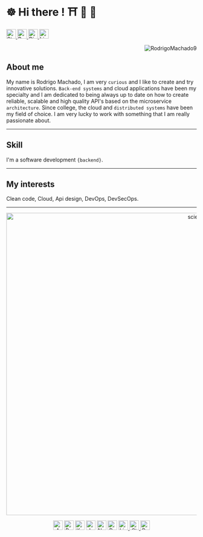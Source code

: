 # ☸ Hi there !  :shinto_shrine: :dragon: :tea: 


<p>
  <a href="https://stackoverflow.com/users/11627266/rmachado?tab=profile" target="_blank">
    <img alt="Stack Overflow" height="25" src="https://img.shields.io/badge/-stackoverflow-black?style=flat-square&logo=Stackoverflow&logoColor=white" />
  </a>

  <a href="https://www.reddit.com/user/evilmachado/" target="_blank">
    <img alt="Reddit" height="25" src="https://img.shields.io/badge/-Reddit-FF4500?style=flat-square&logo=reddit&logoColor=white" />
  </a>

  <a href="https://discord.com/channels/@me/962419534386565120/" target="_blank">
    <img alt="Discord" height="25" src="https://img.shields.io/badge/-Discord-5865F2?style=flat-square&logo=discord&logoColor=white" />
  </a>

  <a href="https://www.linkedin.com/in/rodrigo-machado-6b0b33177/" target="_blank">
    <img alt="LinkedIn" height="25" src="https://img.shields.io/badge/-LinkedIn-0077B5?style=flat-square&logo=linkedin&logoColor=white" />
  </a>
</p>

     

<p align="right">
	<img src="https://komarev.com/ghpvc/?username=RodrigoMachado9&label=Visitors" alt="RodrigoMachado9" />
	
</p>
  
[//]: # (>### About me  )
## About me  
My name is Rodrigo Machado, I am very ```curious``` and I like to create and try innovative solutions. ```Back-end systems``` and cloud applications  have been my specialty and I am dedicated to being always up to date on how to create reliable, scalable and high quality API's based on the microservice ```architecture```.
Since college, the cloud and ```distributed systems``` have been my field of choice. I am very lucky to work with something that I am really passionate about. 

***

## Skill
I'm a software development ```{backend}```.
***


## My interests
Clean code, Cloud, Api design, DevOps, DevSecOps.
***

[//]: # ([![Matrix SVG]&#40;https://raw.githubusercontent.com/rodrigograca31/rodrigograca31/master/matrix.svg&#41;]&#40;https://www.youtube.com/watch?v=SDkAGkd4NLc&#41; )
[//]: # ([![Matrix SVG]&#40;matrix.svg&#41;]&#40;https://www.youtube.com/watch?v=SDkAGkd4NLc&#41; )

<p align="center">
<!--   <img src="https://github.com/user-attachments/assets/783c5cd5-7165-419f-93b0-cc568daea848" alt="scientist" height="800" width="1000"/> -->
  <img src="https://github.com/user-attachments/assets/7547c38f-79d2-4c29-88b5-334573086801" alt="scientist" height="800" width="1000"/>
</p>



[//]: # (<a href="https://github.com/ryo-ma/github-profile-trophy">)

[//]: # (  <img width=800 src="https://github-profile-trophy.vercel.app/?username=RodrigoMachado9&theme=chalk&column=8&no-frame=true&no-bg=true"/>)

[//]: # (</a>)

[//]: # ()
[//]: # ()
[//]: # (<p align="center">)

[//]: # (  <a href="https://github.com/anuraghazra/github-readme-stats">)

[//]: # (    <div style="text-align: center;">)

[//]: # (    <img align="center" alt="GIF" height="165" src="https://media.giphy.com/media/du3J3cXyzhj75IOgvA/giphy.gif" />)

[//]: # (    <img)

[//]: # (      align="center")

[//]: # (      height="165")

[//]: # (      src="https://github-readme-stats.vercel.app/api?username=RodrigoMachado9&count_private=true&show_icons=true&custom_title=Github%20Status&hide=issues&theme=gruvbox")

[//]: # (    />)

[//]: # (  </a>)

[//]: # (</p>)

[//]: # ()






<p align="center">
  <!-- Certificações -->
  <img alt="AWS Certified" height="25" src="https://img.shields.io/badge/AWS-Certified%20Solutions%20Architect%20Associate-232F3E?style=flat-square&logo=amazonaws&logoColor=white" />
  <img alt="Python" height="25" src="https://img.shields.io/badge/Python-Expert-3776AB?style=flat-square&logo=python&logoColor=white" />
  <img alt="Kubernetes" height="25" src="https://img.shields.io/badge/Kubernetes-Proficient-326CE5?style=flat-square&logo=kubernetes&logoColor=white" />
  
  <!-- Linguagens -->
  <img alt="JavaScript" height="25" src="https://img.shields.io/badge/JavaScript-Fullstack-F7DF1E?style=flat-square&logo=javascript&logoColor=black" />
  <img alt="Node.js" height="25" src="https://img.shields.io/badge/Node.js-Backend-339933?style=flat-square&logo=nodedotjs&logoColor=white" />
  <img alt="React" height="25" src="https://img.shields.io/badge/React-Frontend-61DAFB?style=flat-square&logo=react&logoColor=black" />

  <!-- Contato & Redes -->
  <a href="https://www.linkedin.com/in/rodrigo-machado-6b0b33177/" target="_blank">
    <img alt="LinkedIn" height="25" src="https://img.shields.io/badge/-LinkedIn-0077B5?style=flat-square&logo=linkedin&logoColor=white" />
  </a>
  <a href="https://stackoverflow.com/users/11627266/rmachado" target="_blank">
    <img alt="Stack Overflow" height="25" src="https://img.shields.io/badge/-StackOverflow-FE7A16?style=flat-square&logo=stackoverflow&logoColor=white" />
  </a>
  <a href="https://www.reddit.com/user/evilmachado/" target="_blank">
    <img alt="Reddit" height="25" src="https://img.shields.io/badge/-Reddit-FF4500?style=flat-square&logo=reddit&logoColor=white" />
  </a>
</p>
